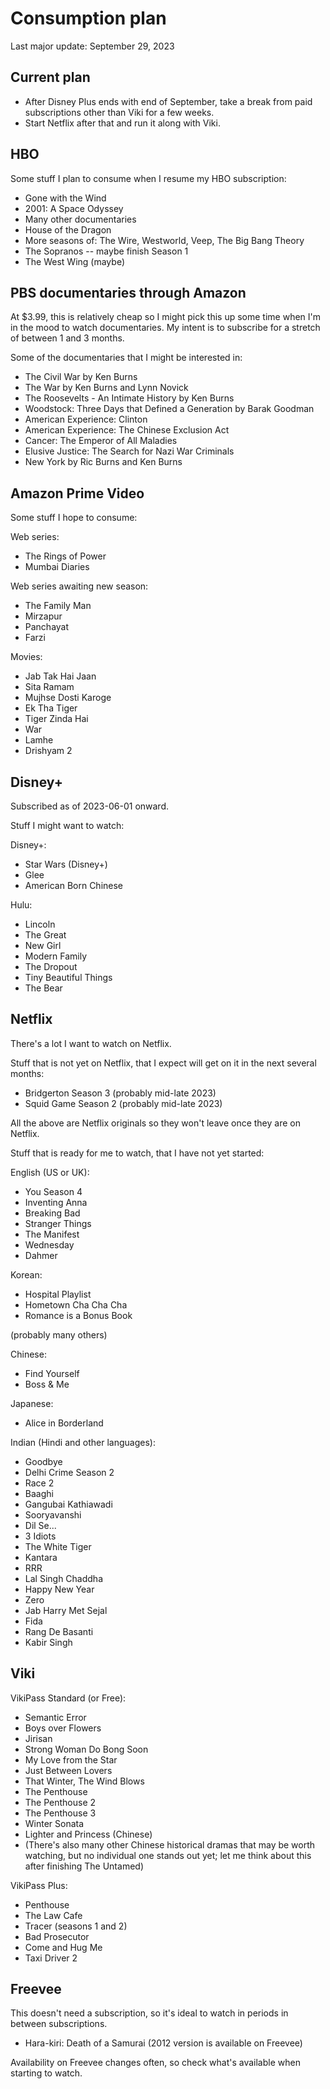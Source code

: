 # Consumption plan

Last major update: September 29, 2023

## Current plan

* After Disney Plus ends with end of September, take a break from paid
  subscriptions other than Viki for a few weeks.
* Start Netflix after that and run it along with Viki.

## HBO

Some stuff I plan to consume when I resume my HBO subscription:

* Gone with the Wind
* 2001: A Space Odyssey
* Many other documentaries
* House of the Dragon
* More seasons of: The Wire, Westworld, Veep, The Big Bang Theory
* The Sopranos -- maybe finish Season 1
* The West Wing (maybe)

## PBS documentaries through Amazon

At $3.99, this is relatively cheap so I might pick this up some time
when I'm in the mood to watch documentaries. My intent is to subscribe
for a stretch of between 1 and 3 months.

Some of the documentaries that I might be interested in:

* The Civil War by Ken Burns
* The War by Ken Burns and Lynn Novick
* The Roosevelts - An Intimate History by Ken Burns
* Woodstock: Three Days that Defined a Generation by Barak Goodman
* American Experience: Clinton
* American Experience: The Chinese Exclusion Act
* Cancer: The Emperor of All Maladies
* Elusive Justice: The Search for Nazi War Criminals
* New York by Ric Burns and Ken Burns

## Amazon Prime Video

Some stuff I hope to consume:

Web series:

* The Rings of Power
* Mumbai Diaries

Web series awaiting new season:

* The Family Man
* Mirzapur
* Panchayat
* Farzi

Movies:

* Jab Tak Hai Jaan
* Sita Ramam
* Mujhse Dosti Karoge
* Ek Tha Tiger
* Tiger Zinda Hai
* War
* Lamhe
* Drishyam 2

## Disney+

Subscribed as of 2023-06-01 onward.

Stuff I might want to watch:

Disney+:

* Star Wars (Disney+)
* Glee
* American Born Chinese

Hulu:

* Lincoln
* The Great
* New Girl
* Modern Family
* The Dropout
* Tiny Beautiful Things
* The Bear

## Netflix

There's a lot I want to watch on Netflix.

Stuff that is not yet on Netflix, that I expect will get on it in the next several months:

* Bridgerton Season 3 (probably mid-late 2023)
* Squid Game Season 2 (probably mid-late 2023)

All the above are Netflix originals so they won't leave once they are
on Netflix.

Stuff that is ready for me to watch, that I have not yet started:

English (US or UK):

* You Season 4
* Inventing Anna
* Breaking Bad
* Stranger Things
* The Manifest
* Wednesday
* Dahmer

Korean:

* Hospital Playlist
* Hometown Cha Cha Cha
* Romance is a Bonus Book

(probably many others)

Chinese:

* Find Yourself
* Boss & Me

Japanese:

* Alice in Borderland

Indian (Hindi and other languages):

* Goodbye
* Delhi Crime Season 2
* Race 2
* Baaghi
* Gangubai Kathiawadi
* Sooryavanshi
* Dil Se...
* 3 Idiots
* The White Tiger
* Kantara
* RRR
* Lal Singh Chaddha
* Happy New Year
* Zero
* Jab Harry Met Sejal
* Fida
* Rang De Basanti
* Kabir Singh

## Viki

VikiPass Standard (or Free):

* Semantic Error
* Boys over Flowers
* Jirisan
* Strong Woman Do Bong Soon
* My Love from the Star
* Just Between Lovers
* That Winter, The Wind Blows
* The Penthouse
* The Penthouse 2
* The Penthouse 3
* Winter Sonata
* Lighter and Princess (Chinese)
* (There's also many other Chinese historical dramas that may be worth
  watching, but no individual one stands out yet; let me think about
  this after finishing The Untamed)

VikiPass Plus:

* Penthouse
* The Law Cafe
* Tracer (seasons 1 and 2)
* Bad Prosecutor
* Come and Hug Me
* Taxi Driver 2

## Freevee

This doesn't need a subscription, so it's ideal to watch in periods in
between subscriptions.

* Hara-kiri: Death of a Samurai (2012 version is available on Freevee)

Availability on Freevee changes often, so check what's available when
starting to watch.
